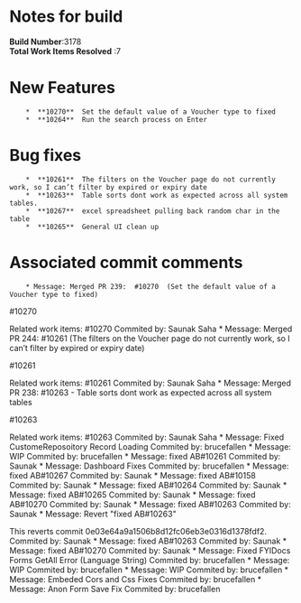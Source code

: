 # Notes for build
**Build Number**:3178   
**Total Work Items Resolved** :7

#  New Features
        *  **10270**  Set the default value of a Voucher type to fixed
        *  **10264**  Run the search process on Enter

#  Bug fixes
        *  **10261**  The filters on the Voucher page do not currently work, so I can’t filter by expired or expiry date
        *  **10263**  Table sorts dont work as expected across all system tables.
        *  **10267**  excel spreadsheet pulling back random char in the table
        *  **10265**  General UI clean up


#  Associated commit comments
        * Message: Merged PR 239:  #10270  (Set the default value of a Voucher type to fixed)

#10270

Related work items: #10270   Commited by: Saunak Saha
        * Message: Merged PR 244: #10261 (The filters on the Voucher page do not currently work, so I can’t filter by expired or expiry date)

#10261

Related work items: #10261   Commited by: Saunak Saha
        * Message: Merged PR 238: #10263 - Table sorts dont work as expected across all system tables

#10263

Related work items: #10263   Commited by: Saunak Saha
        * Message: Fixed CustomeReposoitory Record Loading   Commited by: brucefallen
        * Message: WIP   Commited by: brucefallen
        * Message: fixed AB#10261   Commited by: Saunak
        * Message: Dashboard Fixes   Commited by: brucefallen
        * Message: fixed AB#10267   Commited by: Saunak
        * Message: fixed AB#10158   Commited by: Saunak
        * Message: fixed AB#10264   Commited by: Saunak
        * Message: fixed AB#10265   Commited by: Saunak
        * Message: fixed AB#10270   Commited by: Saunak
        * Message: fixed AB#10263   Commited by: Saunak
        * Message: Revert &quot;fixed AB#10263&quot;

This reverts commit 0e03e64a9a1506b8d12fc06eb3e0316d1378fdf2.   Commited by: Saunak
        * Message: fixed AB#10263   Commited by: Saunak
        * Message: fixed AB#10270   Commited by: Saunak
        * Message: Fixed FYIDocs Forms GetAll Error (Language String)   Commited by: brucefallen
        * Message: WIP   Commited by: brucefallen
        * Message: WIP   Commited by: brucefallen
        * Message: Embeded Cors and Css Fixes   Commited by: brucefallen
        * Message: Anon Form Save Fix   Commited by: brucefallen
